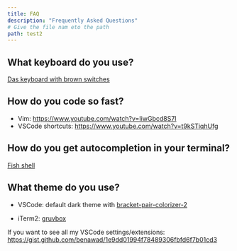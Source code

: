 ```yaml
---
title: FAQ
description: "Frequently Asked Questions"
# Give the file nam eto the path
path: test2
---
```


## What keyboard do you use?

[Das keyboard with brown switches](https://www.daskeyboard.com/daskeyboard-4-professional/)

## How do you code so fast?

-   Vim: https://www.youtube.com/watch?v=IiwGbcd8S7I
-   VSCode shortcuts: https://www.youtube.com/watch?v=t9kSTiqhUfg

## How do you get autocompletion in your terminal?

[Fish shell](https://fishshell.com/)

## What theme do you use?

-   VSCode: default dark theme with [bracket-pair-colorizer-2](https://marketplace.visualstudio.com/items?itemName=CoenraadS.bracket-pair-colorizer-2)

-   iTerm2: [gruvbox](https://github.com/morhetz/gruvbox-contrib)

If you want to see all my VSCode settings/extensions: https://gist.github.com/benawad/1e9dd01994f78489306fbfd6f7b01cd3
